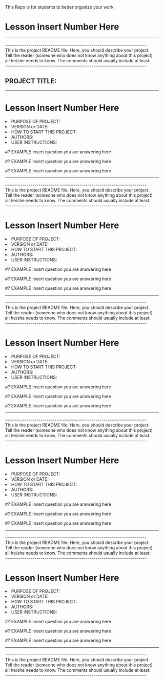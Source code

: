
This Repo is for students to better organize your work

# Lesson Insert Number Here

<hr>
<p>
------------------------------------------------------------------------<br>
This is the project README file. Here, you should describe your project.<br>
Tell the reader (someone who does not know anything about this project)<br>
all he/she needs to know. The comments should usually include at least:<br>
------------------------------------------------------------------------</p>

<h2>PROJECT TITLE:</h2>
<hr>

# Lesson Insert Number Here
<li>PURPOSE OF PROJECT:                              </li>
<li>VERSION or DATE:                                 </li>
<li>HOW TO START THIS PROJECT:                       </li>
<li>AUTHORS:                                         </li>
<li>USER INSTRUCTIONS:                               </li>

<p>#?  EXAMPLE Insert question you are answering here </p>
<p>#?  EXAMPLE Insert question you are answering here </p>
<p>#?  EXAMPLE Insert question you are answering here </p>
<hr>
<p>
------------------------------------------------------------------------<br>
This is the project README file. Here, you should describe your project.<br>
Tell the reader (someone who does not know anything about this project)<br>
all he/she needs to know. The comments should usually include at least:<br>
------------------------------------------------------------------------</p>

# Lesson Insert Number Here
<li>PURPOSE OF PROJECT:                              </li>
<li>VERSION or DATE:                                 </li>
<li>HOW TO START THIS PROJECT:                       </li>
<li>AUTHORS:                                         </li>
<li>USER INSTRUCTIONS:                               </li>

<p>#?  EXAMPLE Insert question you are answering here </p>
<p>#?  EXAMPLE Insert question you are answering here </p>
<p>#?  EXAMPLE Insert question you are answering here </p>
<hr>
<p>
------------------------------------------------------------------------<br>
This is the project README file. Here, you should describe your project.<br>
Tell the reader (someone who does not know anything about this project)<br>
all he/she needs to know. The comments should usually include at least:<br>
------------------------------------------------------------------------</p>

# Lesson Insert Number Here
<li>PURPOSE OF PROJECT:                              </li>
<li>VERSION or DATE:                                 </li>
<li>HOW TO START THIS PROJECT:                       </li>
<li>AUTHORS:                                         </li>
<li>USER INSTRUCTIONS:                               </li>

<p>#?  EXAMPLE Insert question you are answering here </p>
<p>#?  EXAMPLE Insert question you are answering here </p>
<p>#?  EXAMPLE Insert question you are answering here </p>
<hr>
<p>
------------------------------------------------------------------------<br>
This is the project README file. Here, you should describe your project.<br>
Tell the reader (someone who does not know anything about this project)<br>
all he/she needs to know. The comments should usually include at least:<br>
------------------------------------------------------------------------</p>

# Lesson Insert Number Here
<li>PURPOSE OF PROJECT:                              </li>
<li>VERSION or DATE:                                 </li>
<li>HOW TO START THIS PROJECT:                       </li>
<li>AUTHORS:                                         </li>
<li>USER INSTRUCTIONS:                               </li>

<p>#?  EXAMPLE Insert question you are answering here </p>
<p>#?  EXAMPLE Insert question you are answering here </p>
<p>#?  EXAMPLE Insert question you are answering here </p>
<hr>
<p>
------------------------------------------------------------------------<br>
This is the project README file. Here, you should describe your project.<br>
Tell the reader (someone who does not know anything about this project)<br>
all he/she needs to know. The comments should usually include at least:<br>
------------------------------------------------------------------------</p>

# Lesson Insert Number Here
<li>PURPOSE OF PROJECT:                              </li>
<li>VERSION or DATE:                                 </li>
<li>HOW TO START THIS PROJECT:                       </li>
<li>AUTHORS:                                         </li>
<li>USER INSTRUCTIONS:                               </li>

<p>#?  EXAMPLE Insert question you are answering here </p>
<p>#?  EXAMPLE Insert question you are answering here </p>
<p>#?  EXAMPLE Insert question you are answering here </p>
<hr>
<p>
------------------------------------------------------------------------<br>
This is the project README file. Here, you should describe your project.<br>
Tell the reader (someone who does not know anything about this project)<br>
all he/she needs to know. The comments should usually include at least:<br>
------------------------------------------------------------------------</p>
